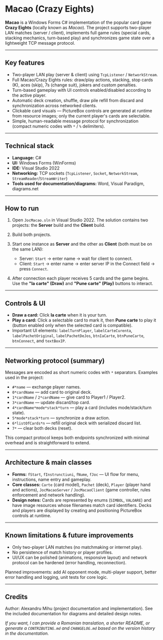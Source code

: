 # Macao (Crazy Eights)

**Macao** is a Windows Forms C# implementation of the popular card game **Crazy Eights** (locally known as *Macao*). The project supports two-player LAN matches (server / client), implements full game rules (special cards, stacking mechanics, turn-based play) and synchronizes game state over a lightweight TCP message protocol.

---

## Key features

* Two-player LAN play (server & client) using `TcpListener` / `NetworkStream`.
* Full Macao/Crazy Eights rules: draw/play actions, stacking, stop cards (K), aces (skip), 7s (change suit), jokers and custom penalties.
* Turn-based gameplay with UI controls enabled/disabled according to the active player.
* Automatic deck creation, shuffle, draw pile refill from discard and synchronization across networked clients.
* Clickable card visuals — PictureBox controls are generated at runtime from resource images; only the current player's cards are selectable.
* Simple, human-readable message protocol for synchronization (compact numeric codes with `*` / `%` delimiters).

---

## Technical stack

* **Language:** C#
* **UI:** Windows Forms (WinForms)
* **IDE:** Visual Studio 2022
* **Networking:** TCP sockets (`TcpListener`, `Socket`, `NetworkStream`, `StreamReader`/`StreamWriter`)
* **Tools used for documentation/diagrams:** Word, Visual Paradigm, diagrams.net

---

## How to run

1. Open `JocMacao.sln` in Visual Studio 2022. The solution contains two projects: the **Server** build and the **Client** build.
2. Build both projects.
3. Start one instance as **Server** and the other as **Client** (both must be on the same LAN):

   * Server: `Start` → enter name → wait for client to connect.
   * Client: `Start` → enter name → enter server IP in the Connect field → press `Connect`.
4. After connection each player receives 5 cards and the game begins. Use the **"Ia carte" (Draw)** and **"Pune carte" (Play)** buttons to interact.

---

## Controls & UI

* **Draw a card:** Click **Ia carte** when it is your turn.
* **Play a card:** Click a selectable card to mark it, then **Pune carte** to play it (button enabled only when the selected card is compatible).
* Important UI elements: `labelTurnPlayer`, `labelCarteCurenta`, `labelPachetOriginal`, `labelPachetDeJos`, `btnIaCarte`, `btnPuneCarte`, `btnConnect`, and `textBoxIP`.

---

## Networking protocol (summary)

Messages are encoded as short numeric codes with `*` separators. Examples used in the project:

* `#*name` — exchange player names.
* `0*cardName` — add card to original deck.
* `1*cardName` / `2*cardName` — give card to Player1 / Player2.
* `3*cardName` — update discard/top card.
* `4*cardName*mode*stack*turn` — play a card (includes mode/stack/turn state).
* `5*mode*stack*turn` — synchronize a draw action.
* `6*listOfCards*n` — refill original deck with serialized discard list.
* `7*` — clear both decks (reset).

This compact protocol keeps both endpoints synchronized with minimal overhead and is straightforward to extend.

---

## Architecture & main classes

* **Forms:** `fStart`, `fInstrunctiuni`, `fNume`, `fJoc` — UI flow for menu, instructions, name entry and gameplay.
* **Core classes:** `Carte` (card model), `Pachet` (deck), `Player` (player hand and actions), `JocMacaoServer` / `JocMacaoClient` (game controller, rules enforcement and network handling).
* **Design notes:** Cards are represented by enums (`SIMBOL`, `VALOARE`) and have image resources whose filenames match card identifiers. Decks and players are displayed by creating and positioning PictureBox controls at runtime.

---

## Known limitations & future improvements

* Only two-player LAN matches (no matchmaking or internet play).
* No persistence of match history or player profiles.
* UI/UX can be polished (animations, responsive layout) and network protocol can be hardened (error handling, reconnection).

Planned improvements: add AI opponent mode, multi-player support, better error handling and logging, unit tests for core logic.

---

## Credits

Author: Alexandru Mihu (project documentation and implementation). See the included documentation for diagrams and detailed design notes.


*If you want, I can provide a Romanian translation, a shorter README, or generate a `CONTRIBUTING.md` and `CHANGELOG.md` based on the version history in the documentation.*
